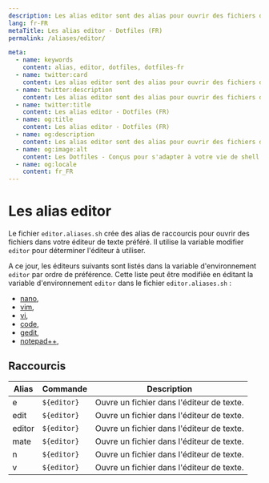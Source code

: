 ```yaml
---
description: Les alias editor sont des alias pour ouvrir des fichiers dans votre éditeur de texte préféré.
lang: fr-FR
metaTitle: Les alias editor - Dotfiles (FR)
permalink: /aliases/editor/

meta:
  - name: keywords
    content: alias, editor, dotfiles, dotfiles-fr
  - name: twitter:card
    content: Les alias editor sont des alias pour ouvrir des fichiers dans votre éditeur de texte préféré.
  - name: twitter:description
    content: Les alias editor sont des alias pour ouvrir des fichiers dans votre éditeur de texte préféré.
  - name: twitter:title
    content: Les alias editor - Dotfiles (FR)
  - name: og:title
    content: Les alias editor - Dotfiles (FR)
  - name: og:description
    content: Les alias editor sont des alias pour ouvrir des fichiers dans votre éditeur de texte préféré.
  - name: og:image:alt
    content: Les Dotfiles - Conçus pour s'adapter à votre vie de shell
  - name: og:locale
    content: fr_FR
---
```


# Les alias editor

Le fichier `editor.aliases.sh` crée des alias de raccourcis pour ouvrir des
fichiers dans votre éditeur de texte préféré. Il utilise la variable modifier
`editor` pour déterminer l'éditeur à utiliser.

A ce jour, les éditeurs suivants sont listés dans la variable d'environnement
`editor` par ordre de préférence. Cette liste peut être modifiée en éditant la
variable d'environnement `editor` dans le fichier `editor.aliases.sh` :

- [nano][nn],
- [vim][vi],
- [vi][vi],
- [code][cod],
- [gedit][gdt],
- [notepad++][np++],

## Raccourcis

| Alias | Commande | Description |
| ----- | ----- | ----- |
| e | `${editor}` | Ouvre un fichier dans l'éditeur de texte. |
| edit | `${editor}` | Ouvre un fichier dans l'éditeur de texte. |
| editor | `${editor}` | Ouvre un fichier dans l'éditeur de texte. |
| mate | `${editor}` | Ouvre un fichier dans l'éditeur de texte. |
| n | `${editor}` | Ouvre un fichier dans l'éditeur de texte. |
| v | `${editor}` | Ouvre un fichier dans l'éditeur de texte. |

[np++]: https://notepad-plus-plus.org/
[gdt]: https://wiki.gnome.org/Apps/Gedit
[cod]: https://code.visualstudio.com/
[vi]: https://www.vim.org/
[nn]: https://www.nano-editor.org/
